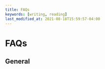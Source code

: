 ```yaml
---
title: FAQs
keywords: [writing, reading]
last_modified_at: 2021-08-18T15:59:57-04:00
---
```

# FAQs

## General